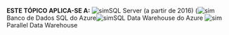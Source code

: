 <Token>**ESTE TÓPICO APLICA-SE A:** ![sim](media/yes.png)SQL Server (a partir de 2016) (![sim](media/yes.png)Banco de Dados SQL do Azure![sim](media/yes.png)SQL Data Warehouse do Azure ![sim](media/yes.png)Parallel Data Warehouse </Token>

